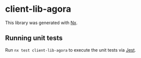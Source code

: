 # client-lib-agora

This library was generated with [Nx](https://nx.dev).

## Running unit tests

Run `nx test client-lib-agora` to execute the unit tests via [Jest](https://jestjs.io).
